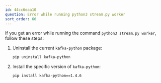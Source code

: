 ```yaml
---
id: 44cc6eaa10
question: Error while running python3 stream.py worker
sort_order: 60
---
```


If you get an error while running the command `python3 stream.py worker`, follow these steps:

1. Uninstall the current `kafka-python` package:
   
   ```bash
   pip uninstall kafka-python
   ```

2. Install the specific version of `kafka-python`:

   ```bash
   pip install kafka-python==1.4.6
   ```